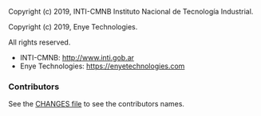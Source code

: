 Copyright (c) 2019, INTI-CMNB Instituto Nacional de Tecnología Industrial.

Copyright (c) 2019, Enye Technologies.


All rights reserved.

 - INTI-CMNB: http://www.inti.gob.ar
 - Enye Technologies: https://enyetechnologies.com

### Contributors

See the [CHANGES file](CHANGES.txt) to see the contributors names.